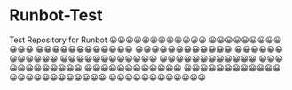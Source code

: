 # Runbot-Test
Test Repository for Runbot
😀😀😀😀😀😀😀😀😀😀😀😀
😀😀😀😀😀😀😀😀😀😀😀😀
😀😀😀😀😀😀😀😀😀😀😀😀
😀😀😀😀😀😀😀😀😀😀😀😀
😀😀😀😀😀😀😀😀😀😀😀😀
😀😀😀😀😀😀😀😀😀😀😀😀
😀😀😀😀😀😀😀😀😀😀😀😀
😀😀😀😀😀😀😀😀😀😀😀😀
😀😀😀😀😀😀😀😀😀😀😀😀
😀😀😀😀😀😀😀😀😀😀😀😀
😀😀😀😀😀😀😀😀😀😀😀😀
😀😀😀😀😀😀😀😀😀😀😀😀
